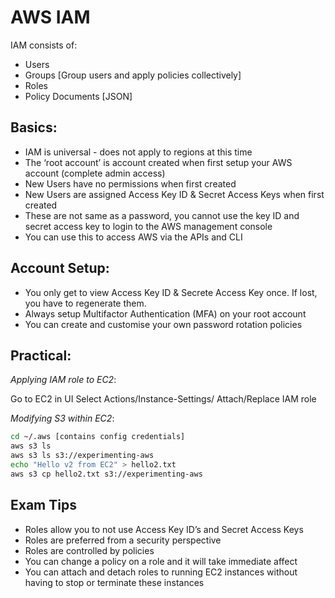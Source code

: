 # AWS IAM

IAM consists of:

* Users
* Groups [Group users and apply policies collectively]
* Roles
* Policy Documents [JSON]


## Basics:

* IAM is universal - does not apply to regions at this time
* The ‘root account’ is account created when first setup your AWS account (complete admin access)
* New Users have no permissions when first created
* New Users are assigned Access Key ID & Secret Access Keys when first created
* These are not same as a password, you cannot use the key ID and secret access key to login to the AWS management console
* You can use this to access AWS via the APIs and CLI


## Account Setup:

* You only get to view Access Key ID & Secrete Access Key once. If lost, you have to regenerate them.
* Always setup Multifactor Authentication (MFA) on your root account
* You can create and customise your own password rotation policies

## Practical:


_Applying IAM role to EC2_:

Go to EC2 in UI
Select Actions/Instance-Settings/
Attach/Replace IAM role

_Modifying S3 within EC2_:

```bash
cd ~/.aws [contains config credentials]
aws s3 ls
aws s3 ls s3://experimenting-aws
echo "Hello v2 from EC2" > hello2.txt
aws s3 cp hello2.txt s3://experimenting-aws
```

## Exam Tips

* Roles allow you to not use Access Key ID’s and Secret Access Keys
* Roles are preferred from a security perspective
* Roles are controlled by policies
* You can change a policy on a role and it will take immediate affect
* You can attach and detach roles to running EC2 instances without having to stop or terminate these instances
